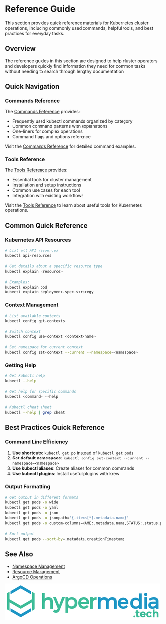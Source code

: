 # Reference Guide

This section provides quick reference materials for Kubernetes cluster operations, including commonly used commands, helpful tools, and best practices for everyday tasks.

## Overview

The reference guides in this section are designed to help cluster operators and developers quickly find information they need for common tasks without needing to search through lengthy documentation.

## Quick Navigation

### Commands Reference

The [Commands Reference](./commands.md) provides:
- Frequently used kubectl commands organized by category
- Common command patterns with explanations
- One-liners for complex operations
- Command flags and options reference

Visit the [Commands Reference](./commands.md) for detailed command examples.

### Tools Reference

The [Tools Reference](./tools.md) provides:
- Essential tools for cluster management
- Installation and setup instructions
- Common use cases for each tool
- Integration with existing workflows

Visit the [Tools Reference](./tools.md) to learn about useful tools for Kubernetes operations.

## Common Quick Reference

### Kubernetes API Resources

```bash
# List all API resources
kubectl api-resources

# Get details about a specific resource type
kubectl explain <resource>

# Examples:
kubectl explain pod
kubectl explain deployment.spec.strategy
```

### Context Management

```bash
# List available contexts
kubectl config get-contexts

# Switch context
kubectl config use-context <context-name>

# Set namespace for current context
kubectl config set-context --current --namespace=<namespace>
```

### Getting Help

```bash
# Get kubectl help
kubectl --help

# Get help for specific commands
kubectl <command> --help

# Kubectl cheat sheet
kubectl --help | grep cheat
```

## Best Practices Quick Reference

### Command Line Efficiency

1. **Use shortcuts**: `kubectl get po` instead of `kubectl get pods`
2. **Set default namespace**: `kubectl config set-context --current --namespace=<namespace>`
3. **Use kubectl aliases**: Create aliases for common commands
4. **Use kubectl plugins**: Install useful plugins with krew

### Output Formatting

```bash
# Get output in different formats
kubectl get pods -o wide
kubectl get pods -o yaml
kubectl get pods -o json
kubectl get pods -o jsonpath='{.items[*].metadata.name}'
kubectl get pods -o custom-columns=NAME:.metadata.name,STATUS:.status.phase

# Sort output
kubectl get pods --sort-by=.metadata.creationTimestamp
```

## See Also

- [Namespace Management](../namespace-management/index.md)
- [Resource Management](../resource-management/index.md)
- [ArgoCD Operations](../argocd/index.md)

![hypermedia tech logo](../assets/images/hypermediatech-default.webp)